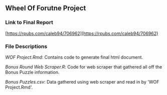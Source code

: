 ## Wheel Of Forutne Project

### Link to Final Report
[https://rpubs.com/caleb94/706962](https://rpubs.com/caleb94/706962)

### File Descriptions
*WOF Project.Rmd*: Contains code to generate final html document.

*Bonus Round Web Scraper.R*: Code for web scraper that gathered all off the Bonus Puzzle information.

*Bonus Puzzles.csv*: Data gathered using web scraper and read in by 'WOF Project.Rmd'.

